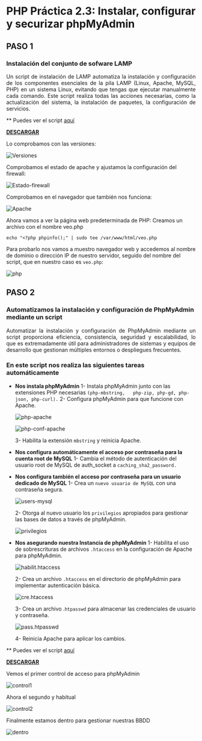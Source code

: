 # PHP Práctica 2.3: Instalar, configurar y securizar phpMyAdmin

## **PASO 1**

### Instalación del conjunto de sofware LAMP

<div style="text-align: justify">

Un script de instalación de LAMP automatiza la instalación y configuración de los componentes esenciales de la pila LAMP (Linux, Apache, MySQL, PHP) en un sistema Linux, evitando que tengas que ejecutar manualmente cada comando.
Este script realiza todas las acciones necesarias, como la actualización del sistema, la instalación de paquetes, la configuración de servicios.

</div>

** Puedes ver el script [aquí](Instalacion-LAMP.md)

<a href="scripts/Instalacion-LAMP.sh" download>**DESCARGAR**</a>

Lo comprobamos con las versiones:

![Versiones](img/versiones.png)

Comprobamos el estado de apache y ajustamos la configuración del firewall:

![Estado-firewall](img/estado-firewall.png)

Comprobamos en el navegador que también nos funciona:

![Apache](img/apache.png)

Ahora vamos a ver la página web predeterminada de PHP:
Creamos un archivo con el nombre veo.php

`echo "<?php
phpinfo();" | sudo tee /var/www/html/veo.php`

Para probarlo nos vamos a muestro navegador web y accedemos al nombre de dominio o dirección IP de nuestro servidor, seguido del nombre del script, que en nuestro caso es `veo.php`:

![php](img/php.png)

## **PASO 2**

### Automatizamos la instalación y configuración de PhpMyAdmin mediante un script

<div style="text-align: justify">

Automatizar la instalación y configuración de PhpMyAdmin mediante un script proporciona eficiencia, consistencia, seguridad y escalabilidad, lo que es extremadamente útil para administradores de sistemas y equipos de desarrollo que gestionan múltiples entornos o despliegues frecuentes.

</div>

### En este script nos realiza las siguientes tareas automáticamente

- **Nos instala phpMyAdmin**
    1-  Instala phpMyAdmin junto con las extensiones PHP necesarias `(php-mbstring,   php-zip, php-gd, php-json, php-curl).`
    2- Configura phpMyAdmin para que funcione con Apache.

    ![php-apache](img/php-apache.png)

    ![php-conf-apache](img/conf-php-apache.png)

    3- Habilita la extensión `mbstring` y reinicia Apache.

- **Nos configura automáticamente el acceso por contraseña para la cuenta root de MySQL**
    1- Cambia el método de autenticación del usuario root de MySQL de auth_socket a `caching_sha2_password.`
- **Nos configura también el acceso por contraseña para un usuario dedicado de MySQL**
    1- Crea un `nuevo usuario de MySQL` con una contraseña segura.

    ![users-mysql](img/usuarios-mysql.png)

    2- Otorga al nuevo usuario los `privilegios` apropiados para gestionar las bases de datos a través de phpMyAdmin.

    ![privilegios](img/privilegios.png)

- **Nos asegurando nuestra Instancia de phpMyAdmin**
    1- Habilita el uso de sobrescrituras de archivos `.htaccess` en la configuración de Apache para phpMyAdmin.

    ![habilit.htaccess](img/habilit.htaccess.png)

    2- Crea un archivo `.htaccess` en el directorio de phpMyAdmin para implementar autenticación básica.

    ![cre.htaccess](img/crea.htaccess.png)

    3- Crea un archivo .`htpasswd` para almacenar las credenciales de usuario y contraseña.

    ![pass.htpasswd](img/pass.htpasswd.png)


    4- Reinicia Apache para aplicar los cambios.

** Puedes ver el script [aquí](phpmyadmin-script.md)

<a href="scripts/phpmyadmin-script.sh" download>**DESCARGAR**</a>

Vemos el primer control de acceso para phpMyAdmin

![control1](img/control1.png)

Ahora el segundo y habitual

![control2](img/control2.png)

Finalmente estamos dentro para gestionar nuestras BBDD

![dentro](img/dentro.png)
